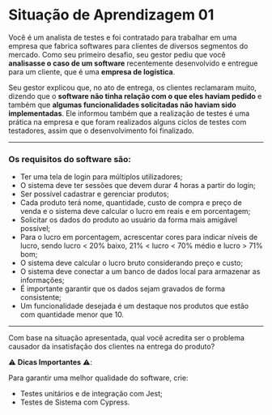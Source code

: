 # Situação de Aprendizagem 01

Você é um analista de testes e foi contratado para trabalhar em uma empresa que fabrica softwares para clientes de diversos segmentos do mercado. Como seu primeiro desafio, seu gestor pediu que você **analisasse o caso de um software** recentemente desenvolvido e entregue para um cliente, que é uma **empresa de logística**.

Seu gestor explicou que, no ato de entrega, os clientes reclamaram muito, dizendo que o **software não tinha relação com o que eles haviam pedido** e também que **algumas funcionalidades solicitadas não haviam sido implementadas**. Ele informou também que a realização de testes é uma prática na empresa e que foram realizados alguns ciclos de testes com testadores, assim que o desenvolvimento foi finalizado.

---

### Os requisitos do software são:

- Ter uma tela de login para múltiplos utilizadores;
- O sistema deve ter sessões que devem durar 4 horas a partir do login;
- Ser possível cadastrar e gerenciar produtos;
- Cada produto terá nome, quantidade, custo de compra e preço de venda e o sistema deve calcular o lucro em reais e em porcentagem;
- Solicitar os dados do produto ao usuário da forma mais amigável possível;
- Para o lucro em porcentagem, acrescentar cores para indicar níveis de lucro, sendo lucro < 20% baixo, 21% < lucro < 70% médio e lucro > 71% bom;
- O sistema deve calcular o lucro bruto considerando preço e custo;
- O sistema deve conectar a um banco de dados local para armazenar as informações;
- É importante garantir que os dados sejam gravados de forma consistente;
- Um funcionalidade desejada é um destaque nos produtos que estão com quantidade menor que 10.

---

Com base na situação apresentada, qual você acredita ser o problema causador da insatisfação dos clientes na entrega do produto?

⚠️ **Dicas Importantes** ⚠️:

Para garantir uma melhor qualidade do software, crie:

- Testes unitários e de integração com Jest;
- Testes de Sistema com Cypress.
